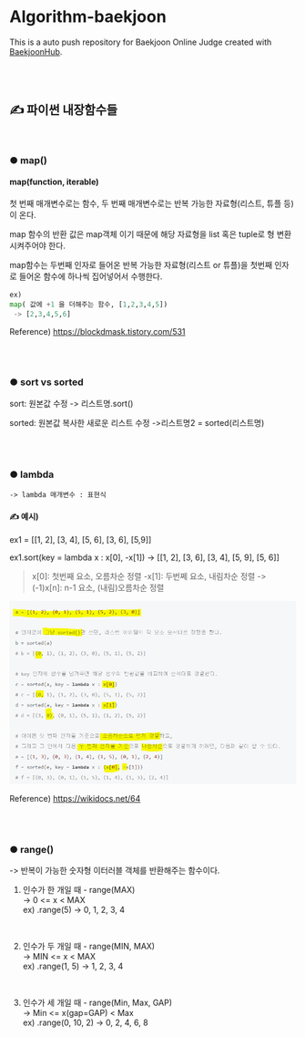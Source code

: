 # Algorithm-baekjoon
This is a auto push repository for Baekjoon Online Judge created with [BaekjoonHub](https://github.com/BaekjoonHub/BaekjoonHub).


<br/>
<br/>

## ✍️ 파이썬 내장함수들
<br/>

### ● map()

#### map(function, iterable)

첫 번째 매개변수로는 함수, 두 번째 매개변수로는 반복 가능한 자료형(리스트, 튜플 등)이 온다.

map 함수의 반환 값은 map객체 이기 때문에 해당 자료형을 list 혹은 tuple로 형 변환시켜주어야 한다.

map함수는 두번째 인자로 들어온 반복 가능한 자료형(리스트 or 튜플)을 첫번째 인자로 들어온 함수에 하나씩 집어넣어서 수행한다. 

```python
ex)
map( 값에 +1 을 더해주는 함수, [1,2,3,4,5]) 
 -> [2,3,4,5,6]
```

Reference)
https://blockdmask.tistory.com/531

<br/>
<br/>

### ● sort   vs   sorted
sort: 원본값 수정
    -> 리스트명.sort()

sorted: 원본값 복사한 새로운 리스트 수정
    ->리스트명2 = sorted(리스트명)

<br/>
<br/>

### ● lambda
    -> lambda 매개변수 : 표현식

#### ✍️ 예시)

ex1 = [[1, 2], [3, 4], [5, 6], [3, 6], [5,9]]

ex1.sort(key = lambda x : x[0], -x[1]) 
    -> [[1, 2], [3, 6], [3, 4], [5, 9], [5, 6]]

>x[0]: 첫번째 요소, 오름차순 정렬
>-x[1]: 두번쩨 요소, 내림차순 정렬
>  -> (-1)x[n]: n-1 요소, (내림)오름차순 정렬

![](./lambda.png)

Reference) https://wikidocs.net/64


<br/>
<br/>

### ● range()
 -> 반복이 가능한 숫자형 이터러블 객체를 반환해주는 함수이다.

1. 인수가 한 개일 때 - range(MAX)<br>
    -> 0 <= x < MAX <br>
         ex) .range(5) -> 0, 1, 2, 3, 4

<br>

2. 인수가 두 개일 때 - range(MIN, MAX)<br>
   -> MIN <= x < MAX<br>
        ex) .range(1, 5) -> 1, 2, 3, 4

<br>

3. 인수가 세 개일 때 - range(Min, Max, GAP) <br>
    -> Min <= x(gap=GAP) < Max<br>
        ex) .range(0, 10, 2) -> 0, 2, 4, 6, 8